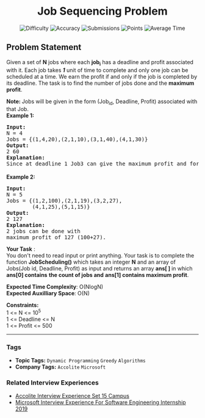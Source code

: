 <h1 align="center">Job Sequencing Problem</h1>

<p align="center">
  <img alt="Difficulty" title="Difficulty" src="https://custom-icon-badges.demolab.com/badge/Difficulty: Medium-1F222E?style=for-the-badge&logoColor=white&logo=fire"/>
  <img alt="Accuracy" title="Accuracy" src="https://custom-icon-badges.demolab.com/badge/Accuracy: 59.45%25-1F222E?style=for-the-badge&logoColor=white&logo=target"/>
  <img alt="Submissions" title="Submissions" src="https://custom-icon-badges.demolab.com/badge/Submissions: 22K+-1F222E?style=for-the-badge&logoColor=white&logo=repo"/>
  <img alt="Points" title="Points" src="https://custom-icon-badges.demolab.com/badge/Points: 4-1F222E?style=for-the-badge&logoColor=white&logo=award"/>
  <img alt="Average Time" title="Average Time" src="https://custom-icon-badges.demolab.com/badge/Average%20Time: N/A-1F222E?style=for-the-badge&logoColor=white&logo=clock"/>
</p>

## Problem Statement

Given a set of <b>N</b> jobs where each <b>job<sub>i</sub></b> has a deadline and profit associated with it. Each job takes <b><i>1</i></b> unit of time to complete and only one job can be scheduled at a time. We earn the profit if and only if the job is completed by its deadline. The task is to find the number of jobs done and the <b>maximum profit</b>.

<b>Note: </b>Jobs will be given in the form (Job<sub>id</sub>, Deadline, Profit) associated with that Job.<br><b>Example 1:</b>

<pre><b>Input:
</b>N = 4
Jobs = {(1,4,20),(2,1,10),(3,1,40),(4,1,30)}
<b>Output:
</b>2 60<b>
Explanation:
</b>Since at deadline 1 Job3 can give the maximum profit and for deadline 4 we left with only Job1 hence<b> </b>Job<sub>1</sub> and Job<sub>3 </sub>can be done with maximum profit of 60 (20+40).
</pre>

<b>Example 2:</b>

<pre><b>Input:
</b>N = 5
Jobs = {(1,2,100),(2,1,19),(3,2,27),
        (4,1,25),(5,1,15)}
<b>Output:
</b>2 127<b>
Explanation:
</b>2 jobs can be done with
maximum profit of 127 (100+27).</pre>

<b>Your Task</b> :<br>You don't need to read input or print anything. Your task is to complete the function <b>JobScheduling()</b> which takes an integer <b>N</b> and an array of Jobs(Job id, Deadline, Profit) as input and returns an array <b>ans[ ] </b>in which<b> ans[0] contains</b> <b>the count of jobs and</b> <b>ans[1] contains maximum profit</b>.

<b>Expected Time Complexity</b>: O(NlogN)<br><b>Expected Auxilliary Space</b>: O(N)

<b>Constraints:</b><br>1 <= N <= 10<sup>5</sup><br>1 <= Deadline <= N<br>1 <= Profit <= 500


<hr>

### Tags
- **Topic Tags:** `Dynamic Programming` `Greedy` `Algorithms`
- **Company Tags:** `Accolite` `Microsoft`

### Related Interview Experiences
- [Accolite Interview Experience Set 15 Campus](https://www.geeksforgeeks.org/accolite-interview-experience-set-15-campus/)
- [Microsoft Interview Experience For Software Engineering Internship 2019](https://www.geeksforgeeks.org/microsoft-interview-experience-for-software-engineering-internship-2019/)
